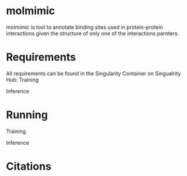 # molmimic

molmimic is tool to annotate binding sites used in protein-protein interactions given the structure of only one of the interactions parnters. 

# Requirements
All requirements can be found in the Singularity Container on Singualrity Hub: 
Training

Inference


# Running
Training

Inference

# Citations
